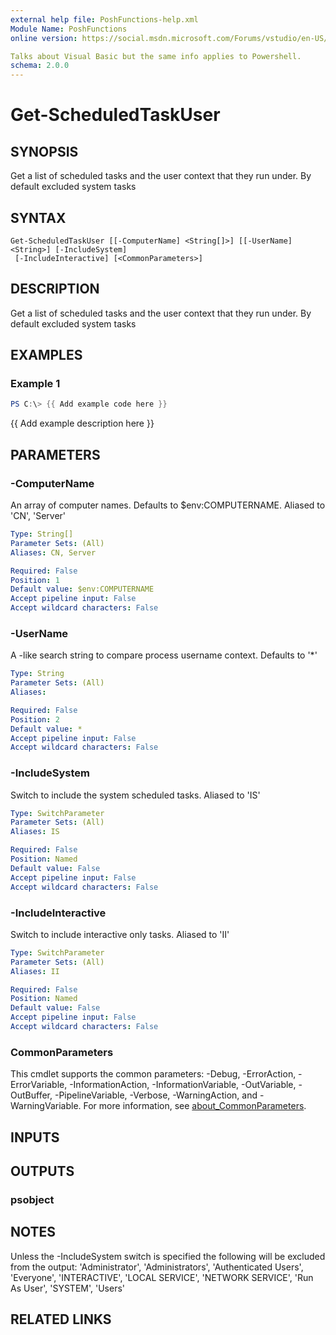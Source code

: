 ```yaml
---
external help file: PoshFunctions-help.xml
Module Name: PoshFunctions
online version: https://social.msdn.microsoft.com/Forums/vstudio/en-US/0221d962-26e6-4a7e-be7a-72cd669a0dfc/why-systemmathround0251-2?forum=vbgeneral

Talks about Visual Basic but the same info applies to Powershell.
schema: 2.0.0
---
```


# Get-ScheduledTaskUser

## SYNOPSIS
Get a list of scheduled tasks and the user context that they run under.
By default excluded system tasks

## SYNTAX

```
Get-ScheduledTaskUser [[-ComputerName] <String[]>] [[-UserName] <String>] [-IncludeSystem]
 [-IncludeInteractive] [<CommonParameters>]
```

## DESCRIPTION
Get a list of scheduled tasks and the user context that they run under.
By default excluded system tasks

## EXAMPLES

### Example 1
```powershell
PS C:\> {{ Add example code here }}
```

{{ Add example description here }}

## PARAMETERS

### -ComputerName
An array of computer names.
Defaults to $env:COMPUTERNAME.
Aliased to 'CN', 'Server'

```yaml
Type: String[]
Parameter Sets: (All)
Aliases: CN, Server

Required: False
Position: 1
Default value: $env:COMPUTERNAME
Accept pipeline input: False
Accept wildcard characters: False
```

### -UserName
A -like search string to compare process username context.
Defaults to '*'

```yaml
Type: String
Parameter Sets: (All)
Aliases:

Required: False
Position: 2
Default value: *
Accept pipeline input: False
Accept wildcard characters: False
```

### -IncludeSystem
Switch to include the system scheduled tasks.
Aliased to 'IS'

```yaml
Type: SwitchParameter
Parameter Sets: (All)
Aliases: IS

Required: False
Position: Named
Default value: False
Accept pipeline input: False
Accept wildcard characters: False
```

### -IncludeInteractive
Switch to include interactive only tasks.
Aliased to 'II'

```yaml
Type: SwitchParameter
Parameter Sets: (All)
Aliases: II

Required: False
Position: Named
Default value: False
Accept pipeline input: False
Accept wildcard characters: False
```

### CommonParameters
This cmdlet supports the common parameters: -Debug, -ErrorAction, -ErrorVariable, -InformationAction, -InformationVariable, -OutVariable, -OutBuffer, -PipelineVariable, -Verbose, -WarningAction, and -WarningVariable. For more information, see [about_CommonParameters](http://go.microsoft.com/fwlink/?LinkID=113216).

## INPUTS

## OUTPUTS

### psobject
## NOTES
Unless the -IncludeSystem switch is specified the following will be excluded from the output:
    'Administrator',
    'Administrators',
    'Authenticated Users',
    'Everyone',
    'INTERACTIVE',
    'LOCAL SERVICE',
    'NETWORK SERVICE',
    'Run As User',
    'SYSTEM',
    'Users'

## RELATED LINKS
